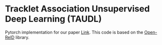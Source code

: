 # Tracklet Association Unsupervised Deep Learning (TAUDL)
Pytorch implementation for our paper [Link](http://openaccess.thecvf.com/content_ECCV_2018/papers/Minxian_Li_Unsupervised_Person_Re-identification_ECCV_2018_paper.pdf). This code is based on the [Open-ReID](https://github.com/Cysu/open-reid) library.
